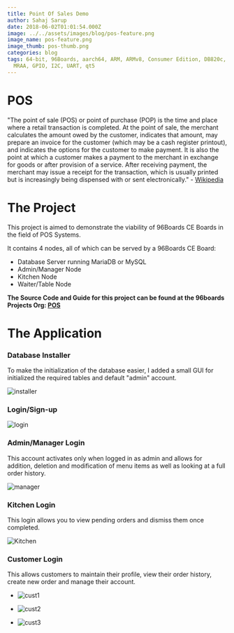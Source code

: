 ```yaml
---
title: Point Of Sales Demo
author: Sahaj Sarup
date: 2018-06-02T01:01:54.000Z
image: ../../assets/images/blog/pos-feature.png
image_name: pos-feature.png
image_thumb: pos-thumb.png
categories: blog
tags: 64-bit, 96Boards, aarch64, ARM, ARMv8, Consumer Edition, DB820c, hiKey,
  MRAA, GPIO, I2C, UART, qt5
---
```


# POS

"The point of sale (POS) or point of purchase (POP) is the time and place where a retail transaction is completed. At the point of sale, the merchant calculates the amount owed by the customer, indicates that amount, may prepare an invoice for the customer (which may be a cash register printout), and indicates the options for the customer to make payment. It is also the point at which a customer makes a payment to the merchant in exchange for goods or after provision of a service. After receiving payment, the merchant may issue a receipt for the transaction, which is usually printed but is increasingly being dispensed with or sent electronically." - [Wikipedia](https://en.wikipedia.org/wiki/Point_of_sale)


# The Project

This project is aimed to demonstrate the viability of 96Boards CE Boards in the field of POS Systems.

It contains 4 nodes, all of which can be served by a 96Boards CE Board:
- Database Server running MariaDB or MySQL
- Admin/Manager Node
- Kitchen Node
- Waiter/Table Node

**The Source Code and Guide for this project can be found at the 96boards Projects Org: [POS](https://github.com/96boards-projects/pos)**

# The Application

### Database Installer

To make the initialization of the database easier, I added a small GUI for initialized the required tables and default "admin" account.

![installer](https://i.imgur.com/cY8DPD7.png)

### Login/Sign-up

![login](https://i.imgur.com/hPgnfDO.png)

### Admin/Manager Login

This account activates only when logged in as admin and allows for addition, deletion and modification of menu items as well as looking at a full order history.

![manager](https://i.imgur.com/5F3whPW.png)


### Kitchen Login

This login allows you to view pending orders and dismiss them once completed.

![Kitchen](https://i.imgur.com/zlJ79CT.png)


### Customer Login

This allows customers to maintain their profile, view their order history, create new order and manage their account.

- ![cust1](https://i.imgur.com/EUp1MhX.png)

- ![cust2](https://i.imgur.com/KFpEg7I.png)

- ![cust3](https://i.imgur.com/sEzMKWj.png)
